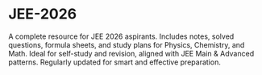 # JEE-2026
A complete resource for JEE 2026 aspirants. Includes notes, solved questions, formula sheets, and study plans for Physics, Chemistry, and Math. Ideal for self-study and revision, aligned with JEE Main &amp; Advanced patterns. Regularly updated for smart and effective preparation.

